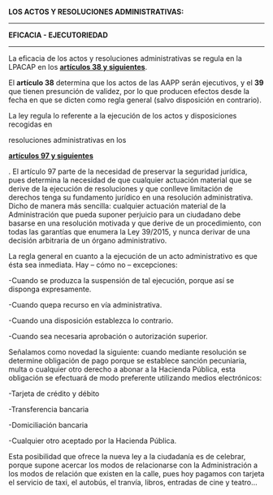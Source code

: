 **LOS ACTOS Y RESOLUCIONES ADMINISTRATIVAS:**

---

**EFICACIA - EJECUTORIEDAD**

---

La eficacia de los actos y resoluciones administrativas se regula en la LPACAP en los [**artículos 38 y siguientes**](https://www.boe.es/buscar/act.php?id=BOE-A-2015-10565&tn=1&p=20151002#a38).



El **artículo 38** determina que los actos de las AAPP serán ejecutivos, y el **39** que tienen presunción de validez, por lo que producen efectos desde la fecha en que se dicten como regla general \(salvo disposición en contrario\).



La ley regula lo referente a la ejecución de los actos y disposiciones recogidas en

 resoluciones administrativas en los 

[**artículos 97 y siguientes**](https://www.boe.es/buscar/act.php?id=BOE-A-2015-10565&tn=1&p=20151002#a97)

. El artículo 97 parte de la necesidad de preservar la seguridad jurídica, pues determina la necesidad de que cualquier actuación material que se derive de la ejecución de resoluciones y que conlleve limitación de derechos tenga su fundamento jurídico en una resolución administrativa. Dicho de manera más sencilla: cualquier actuación material de la Administración que pueda suponer perjuicio para un ciudadano debe basarse en una resolución motivada y que derive de un procedimiento, con todas las garantías que enumera la Ley 39/2015, y nunca derivar de una decisión arbitraria de un órgano administrativo.



La regla general en cuanto a la ejecución de un acto administrativo es que ésta sea inmediata. Hay – cómo no – excepciones:

-Cuando se produzca la suspensión de tal ejecución, porque así se disponga expresamente.

-Cuando quepa recurso en vía administrativa.

-Cuando una disposición establezca lo contrario.

-Cuando sea necesaria aprobación o autorización superior.

Señalamos como novedad la siguiente: cuando mediante resolución se determine obligación de pago porque se establece sanción pecuniaria, multa o cualquier otro derecho a abonar a la Hacienda Pública, esta obligación se efectuará de modo preferente utilizando medios electrónicos:



-Tarjeta de crédito y débito

-Transferencia bancaria

-Domiciliación bancaria

-Cualquier otro aceptado por la Hacienda Pública.



Esta posibilidad que ofrece la nueva ley a la ciudadanía es de celebrar, porque supone acercar los modos de relacionarse con la Administración a los modos de relación que existen en la calle, pues hoy pagamos con tarjeta el servicio de taxi, el autobús, el tranvía, libros, entradas de cine y teatro…



 

